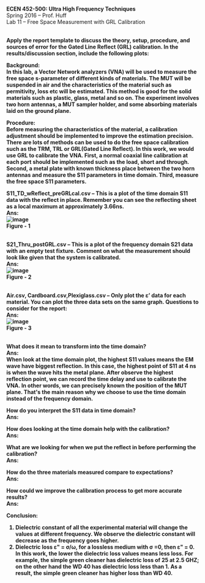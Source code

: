 <b>ECEN 452-500: Ultra High Frequency Techniques</b><br>
Spring 2016 – Prof. Huff<br>
Lab 11 – Free Space Measurement with GRL Calibration<br>

<b><br>Apply the report template to discuss the theory, setup, procedure, and sources of error for the Gated Line Reflect (GRL) calibration. In the results/discussion section, include the following plots:<br>


Background:<br>
In this lab, a Vector Network analyzers (VNA) will be used to measure the free space s-parameter of different kinds of materials. The MUT will be suspended in air and the characteristics of the material such as permitivity, loss etc will be estimated. This method is good for the solid materials such as plastic, glass, metal and so on. The experiment involves two horn antennas, a MUT sampler holder, and some absorbing materials laid on the ground plane.<br>


Procedure:<br>
Before measuring the characteristics of the material, a calibration adjustment should be implemented to improve the estimation precision. There are lots of methods can be used to do the free space calibration such as the TRM, TRL or GRL(Gated Line Reflect). In this work, we would use GRL to calibrate the VNA. First, a normal coaxial line calibration at each port should be implemented such as the load, short and through. Second, a metal plate with known thickness place between the two horn antennas and measure the S11 parameters in time domain. Third, measure the free space S11 parameters.<br>



S11_TD_wReflect_preGRLcal.csv – This is a plot of the time domain S11 data with the reflect in place. Remember you can see the reflecting sheet as a local maximum at approximately 3.66ns.<br>
Ans:<br>
![image](https://github.com/CourseReps/ECEN452-Spring2016/blob/master/Students/StevenYeh/Lab11/free_space_s11.png)<br>
Figure - 1<br><br>


S21_Thru_postGRL.csv – This is a plot of the frequency domain S21 data with an empty test fixture. Comment on what the measurement should look like given that the system is calibrated.<br>
Ans:<br>
![image](https://github.com/CourseReps/ECEN452-Spring2016/blob/master/Students/StevenYeh/Lab11/free_space_through_s21.png) <br>
Figure - 2<br><br>

Air.csv, Cardboard.csv,Plexiglass.csv – Only plot the ε’ data for each material. You can plot the three data sets on the same graph.
Questions to consider for the report:<br>
Ans:<br>
![image](https://github.com/CourseReps/ECEN452-Spring2016/blob/master/Students/StevenYeh/Lab11/dielectric_constant_materials.png)<br>
Figure - 3<br><br>

What does it mean to transform into the time domain?<br>
Ans:<br>
When look at the time domain plot, the highest S11 values means the EM wave have biggest reflection. In this case, the highest point of S11 at 4 ns is when the wave hits the metal plane. After observe the highest reflection point, we can record the time delay and use to calibrate the VNA. In other words, we can precisely known the position of the MUT plane. That's the main reason why we choose to use the time domain instead of the frequency domain.<br>


How do you interpret the S11 data in time domain?<br>
Ans:<br>


How does looking at the time domain help with the calibration?<br>
Ans:<br>


What are we looking for when we put the reflect in before performing the calibration?<br>
Ans:<br>


How do the three materials measured compare to expectations?<br>
Ans:<br>


How could we improve the calibration process to get more accurate results?<br>
Ans:<br>










Conclusion:<br>

1. Dielectric constant of all the experimental material will change the values at different frequency. We observe the dielectric constant will decrease as the frequency goes higher.<br>
2. Dielectric loss ε" = σ/ω, for a lossless medium with σ =0, then ε" = 0. In this work, the lower the dielectric loss values means less loss. For example, the simple green cleaner has dielectric loss of 25 at 2.5 GHZ; on the other hand the WD 40 has dielectric loss less than 1. As a result, the simple green cleaner has higher loss than WD 40.<br>



</b>

